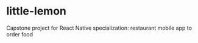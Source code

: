 # little-lemon
Capstone project for React Native specialization: restaurant mobile app to order food